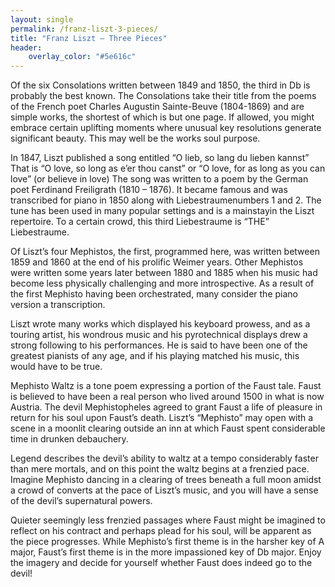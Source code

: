 ```yaml
---
layout: single
permalink: /franz-liszt-3-pieces/
title: "Franz Liszt – Three Pieces"
header:
    overlay_color: "#5e616c"
---
```


Of the six Consolations written between 1849 and 1850, the third in Db is probably the best known. The Consolations take their title from the poems of the French poet Charles Augustin Sainte-Beuve (1804-1869) and are simple works, the shortest of which is but one page. If allowed, you might embrace certain uplifting moments where unusual key resolutions generate significant beauty. This may well be the works soul purpose.

In 1847, Liszt published a song entitled “O lieb, so lang du lieben kannst” That is “O love, so long as e’er thou canst” or “O love, for as long as you can love” (or believe in love) The song was written to a poem by the German poet Ferdinand Freiligrath (1810 – 1876). It became famous and was transcribed for piano in 1850 along with Liebestraumenumbers 1 and 2. The tune has been used in many popular settings and is a mainstayin the Liszt repertoire. To a certain crowd, this third Liebestraume is “THE” Liebestraume.

Of Liszt’s four Mephistos, the first, programmed here, was written between 1859 and 1860 at the end of his prolific Weimer years. Other Mephistos were written some years later between 1880 and 1885 when his music had become less physically challenging and more introspective. As a result of the first Mephisto having been orchestrated, many consider the piano version a transcription.

Liszt wrote many works which displayed his keyboard prowess, and as a touring artist, his wondrous music and his pyrotechnical displays drew a strong following to his performances. He is said to have been one of the greatest pianists of any age, and if his playing matched his music, this would have to be true.

Mephisto Waltz is a tone poem expressing a portion of the Faust tale. Faust is believed to have been a real person who lived around 1500 in what is now Austria. The devil Mephistopheles agreed to grant Faust a life of pleasure in return for his soul upon Faust’s death. Liszt’s “Mephisto” may open with a scene in a moonlit clearing outside an inn at which Faust spent considerable time in drunken debauchery.

Legend describes the devil’s ability to waltz at a tempo considerably faster than mere mortals, and on this point the waltz begins at a frenzied pace. Imagine Mephisto dancing in a clearing of trees beneath a full moon amidst a crowd of converts at the pace of Liszt’s music, and you will have a sense of the devil’s supernatural powers.

Quieter seemingly less frenzied passages where Faust might be imagined to reflect on his contract and perhaps plead for his soul, will be apparent as the piece progresses. While Mephisto’s first theme is in the harsher key of A major, Faust’s first theme is in the more impassioned key of Db major. Enjoy the imagery and decide for yourself whether Faust does indeed go to the devil!